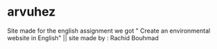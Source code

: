 # arvuhez
Site made for the english assignment we got " Create an environmental website in English"
 || site made by : Rachid Bouhmad
